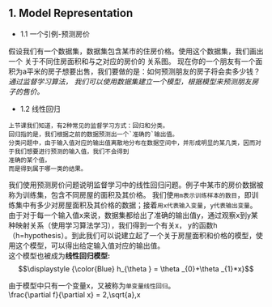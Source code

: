 
## 1. Model Representation
+ 1.1 一个引例-预测房价

假设我们有一个数据集，数据集包含某市的住房价格。使用这个数据集，我们画出一个 关于不同住房面积和与之对应的房价的 关系图。
现在你的一个朋友有一个面积为a平米的房子想要出售，我们要做的是：如何预测朋友的房子将会卖多少钱？
*通过监督学习算法， 我们可以使用数据集建立一个模型，根据模型来预测朋友房子的售价。*

+ 1.2 线性回归

```
上节课我们知道，有2种常见的监督学习方式：回归和分类。
回归指的是，我们根据之前的数据预测出一个`准确的`输出值。
分类问题中，由于输入值对应的输出值离散地分布在数据空间中，并形成明显的某几类，因而对于我们想要进行预测的输入值，我们不会得到
准确的某个值，
而是得到属于哪一类的结果。

```
我们使用预测房价问题说明监督学习中的线性回归问题。例子中某市的房价数据被称为训练集，包含不同房屋的面积及其价格。
我们使`用m表示训练样本的数目`，即训练集中有多少对房屋面积及其价格的数据；接着`用x代表输入变量`，`y代表输出变量`。
由于对于每一个输入值x来说，数据集都给出了准确的输出值y，通过观察x到y某种映射关系（使用学习算法学习），我们得到一个有关x，
y的函数h（h=hypothesis）。到此我们可以说建立起了一个关于房屋面积和价格的模型，使用这个模型，可以得出给定输入值对应的输出值。<br>
这个模型也被成为**线性回归模型:**
$$\displaystyle {\color{Blue} h_{\theta } = \theta _{0}+\theta _{1}*x}$$
    
由于模型中只有一个变量x，又被称为`单变量线性回归`。    
\frac{\partial f}{\partial x} = 2\,\sqrt{a}\,x
